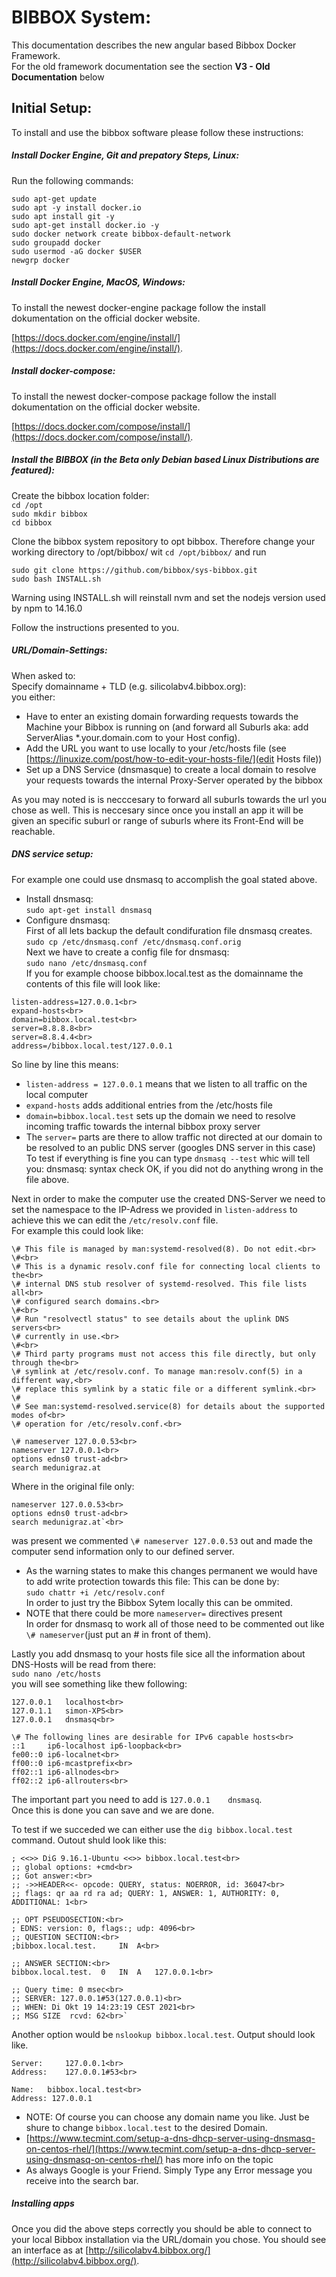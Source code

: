 # BIBBOX System:

This documentation describes the new angular based Bibbox Docker Framework. <br>
For the old framework documentation see the section **V3 - Old Documentation** below 

## Initial Setup:

To install and use the bibbox software please follow these instructions:

##### Install Docker Engine, Git and prepatory Steps, Linux:

Run the following commands:

`sudo apt-get update`<br>
`sudo apt -y install docker.io`<br>
`sudo apt install git -y`<br>
`sudo apt-get install docker.io -y`<br>
`sudo docker network create bibbox-default-network`<br>
`sudo groupadd docker`<br>
`sudo usermod -aG docker $USER`<br>
`newgrp docker`<br>

##### Install Docker Engine, MacOS, Windows:

To install the newest docker-engine package follow the install dokumentation on the official docker website. 

[https://docs.docker.com/engine/install/](https://docs.docker.com/engine/install/).

##### Install docker-compose:

To install the newest docker-compose package follow the install dokumentation on the official docker website.

[https://docs.docker.com/compose/install/](https://docs.docker.com/compose/install/).

##### Install the BIBBOX (in the Beta only Debian based Linux Distributions are featured):

Create the bibbox location folder: <br>
`cd /opt`<br>
`sudo mkdir bibbox`<br>
`cd bibbox`<br>

Clone the bibbox system repository to opt bibbox. Therefore change your working directory to /opt/bibbox/ wit `cd /opt/bibbox/` and run

`sudo git clone https://github.com/bibbox/sys-bibbox.git`<br>
`sudo bash INSTALL.sh`<br>

Warning using INSTALL.sh will reinstall nvm and set the nodejs version used by npm to 14.16.0

Follow the instructions presented to you. 

##### URL/Domain-Settings:

When asked to: <br>
Specify domainname + TLD (e.g. silicolabv4.bibbox.org):  <br>
you either: 

* Have to enter an existing domain forwarding requests towards the Machine your Bibbox is running on (and forward all Suburls aka: add  ServerAlias \*.your.domain.com to your Host config).
* Add the URL you want to use locally to your /etc/hosts file (see [https://linuxize.com/post/how-to-edit-your-hosts-file/](edit Hosts file))
* Set up a DNS Service (dnsmasque) to create a local domain to resolve your requests towards the internal Proxy-Server operated by the bibbox

As you may noted is is necccesary to forward all suburls towards the url you chose as well. This is neccesary since once you install an app it will be given an specific suburl or range of suburls where its Front-End will be reachable.

##### DNS service setup:

For example one could use dnsmasq to accomplish the goal stated above.

* Install dnsmasq:<br>
`sudo apt-get install dnsmasq`
* Configure dnsmasq:<br>
First of all lets backup the default condifuration file dnsmasq creates.<br>
`sudo cp /etc/dnsmasq.conf /etc/dnsmasq.conf.orig`<br>
Next we have to create a config file for dnsmasq:<br>
`sudo nano /etc/dnsmasq.conf`<br>
If you for example choose bibbox.local.test as the domainname the contents of this file will look like:<br>
```
listen-address=127.0.0.1<br>
expand-hosts<br>
domain=bibbox.local.test<br>
server=8.8.8.8<br>
server=8.8.4.4<br>
address=/bibbox.local.test/127.0.0.1
```

So line by line this means:<br> 
* `listen-address = 127.0.0.1` means that we listen to all traffic on the local computer<br>
* `expand-hosts` adds additional entries from the /etc/hosts file
* `domain=bibbox.local.test` sets up the domain we need to resolve incoming traffic towards the internal bibbox proxy server
* The `server=` parts are there to allow traffic not directed at our domain to be resolved to an public DNS server (googles DNS server in this case)
To test if everything is fine you can type `dnsmasq --test` whic will tell you: dnsmasq: syntax check OK, if you did not do anything wrong in the file above.

Next in order to make the computer use the created DNS-Server we need to set the namespace to the IP-Adress we provided in `listen-address` to achieve this we can edit the `/etc/resolv.conf` file.<br>
For example this could look like:
```
\# This file is managed by man:systemd-resolved(8). Do not edit.<br>
\#<br>
\# This is a dynamic resolv.conf file for connecting local clients to the<br>
\# internal DNS stub resolver of systemd-resolved. This file lists all<br>
\# configured search domains.<br>
\#<br>
\# Run "resolvectl status" to see details about the uplink DNS servers<br>
\# currently in use.<br>
\#<br>
\# Third party programs must not access this file directly, but only through the<br>
\# symlink at /etc/resolv.conf. To manage man:resolv.conf(5) in a different way,<br>
\# replace this symlink by a static file or a different symlink.<br>
\#
\# See man:systemd-resolved.service(8) for details about the supported modes of<br>
\# operation for /etc/resolv.conf.<br>

\# nameserver 127.0.0.53<br>
nameserver 127.0.0.1<br>
options edns0 trust-ad<br>
search medunigraz.at
```
Where in the original file only:<br>
```
nameserver 127.0.0.53<br>
options edns0 trust-ad<br>
search medunigraz.at`<br>
```

was present we commented `\# nameserver 127.0.0.53` out and made the computer send information only to our defined server.<br>
* As the warning states to make this changes permanent we would have to add write protection towards this file:
This can be done by:<br>
`sudo chattr +i /etc/resolv.conf` <br>
In order to just try the Bibbox Sytem locally this can be ommited. <br>
* NOTE that there could be more `nameserver=` directives present<br> In order for dnsmasq to work all of those need to be commented out like `\# nameserver`(just put an \# in front of them).

Lastly you add dnsmasq to your hosts file sice all the information about DNS-Hosts will be read from there:<br>
`sudo nano /etc/hosts`<br>
you will see something like thew following:<br>
```
127.0.0.1	localhost<br>
127.0.1.1	simon-XPS<br>
127.0.0.1	dnsmasq<br>

\# The following lines are desirable for IPv6 capable hosts<br>
::1     ip6-localhost ip6-loopback<br>
fe00::0 ip6-localnet<br>
ff00::0 ip6-mcastprefix<br>
ff02::1 ip6-allnodes<br>
ff02::2 ip6-allrouters<br>
```

The important part you need to add is `127.0.0.1	dnsmasq`.<br>
Once this is done you can save and we are done.

To test if we succeded we can either use the `dig bibbox.local.test` command. Outout shuld look like this:

```
; <<>> DiG 9.16.1-Ubuntu <<>> bibbox.local.test<br>
;; global options: +cmd<br>
;; Got answer:<br>
;; ->>HEADER<<- opcode: QUERY, status: NOERROR, id: 36047<br>
;; flags: qr aa rd ra ad; QUERY: 1, ANSWER: 1, AUTHORITY: 0, ADDITIONAL: 1<br>

;; OPT PSEUDOSECTION:<br>
; EDNS: version: 0, flags:; udp: 4096<br>
;; QUESTION SECTION:<br>
;bibbox.local.test.		IN	A<br>

;; ANSWER SECTION:<br>
bibbox.local.test.	0	IN	A	127.0.0.1<br>

;; Query time: 0 msec<br>
;; SERVER: 127.0.0.1#53(127.0.0.1)<br>
;; WHEN: Di Okt 19 14:23:19 CEST 2021<br>
;; MSG SIZE  rcvd: 62<br>`
```

Another option would be `nslookup bibbox.local.test`. Output should look like.

```
Server:		127.0.0.1<br>
Address:	127.0.0.1#53<br>

Name:	bibbox.local.test<br>
Address: 127.0.0.1
```

* NOTE: Of course you can choose any domain name you like. Just be shure to change `bibbox.local.test` to the desired Domain.
* [https://www.tecmint.com/setup-a-dns-dhcp-server-using-dnsmasq-on-centos-rhel/](https://www.tecmint.com/setup-a-dns-dhcp-server-using-dnsmasq-on-centos-rhel/) has more info on the topic
* As always Google is your Friend. Simply Type any Error message you receive into the search bar.

##### Installing apps

Once you did the above steps correctly you should be able to connect to your local Bibbox installation via the URL/domain you chose.
You should see an interface as at [http://silicolabv4.bibbox.org/](http://silicolabv4.bibbox.org/).








